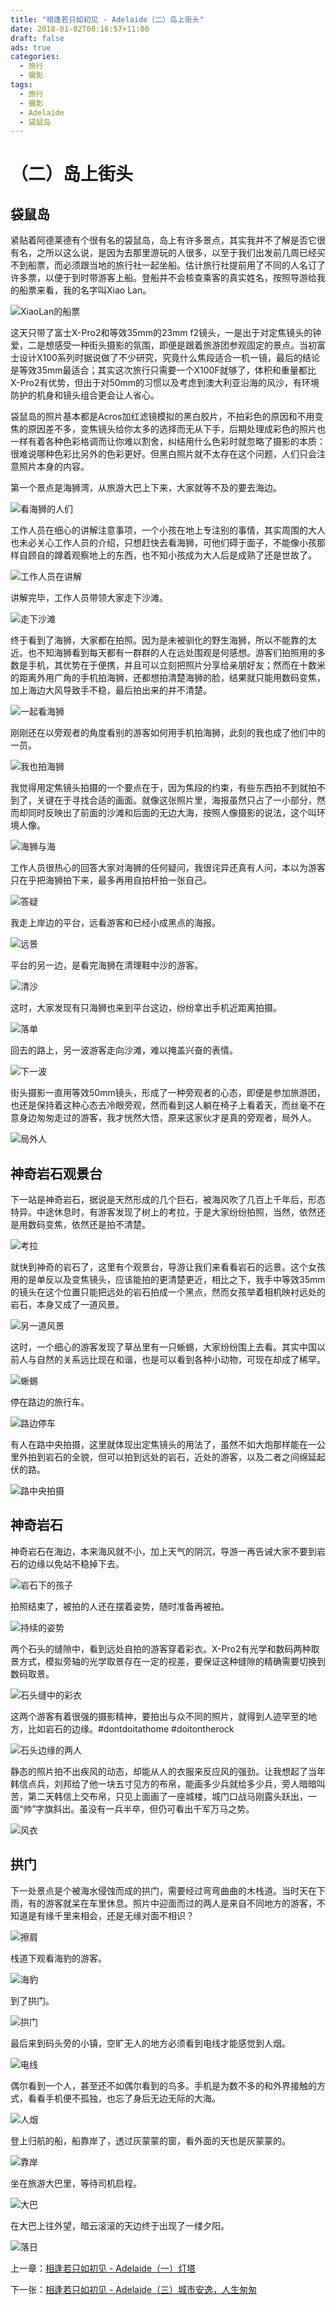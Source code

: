 ```yaml
---
title: "相逢若只如初见 - Adelaide（二）岛上街头"
date: 2018-01-02T08:16:57+11:00
draft: false
ads: true
categories:
  - 旅行
  - 摄影
tags:
  - 旅行
  - 摄影
  - Adelaide
  - 袋鼠岛
---
```

# （二）岛上街头

## 袋鼠岛

紧贴着阿德莱德有个很有名的袋鼠岛，岛上有许多景点，其实我并不了解是否它很有名，之所以这么说，是因为去那里游玩的人很多，以至于我们出发前几周已经买不到船票，而必须跟当地的旅行社一起坐船。估计旅行社提前用了不同的人名订了许多票，以便于到时带游客上船。登船并不会核查乘客的真实姓名，按照导游给我的船票来看，我的名字叫Xiao Lan。

![XiaoLan的船票][island-1]

这天只带了富士X-Pro2和等效35mm的23mm f2镜头，一是出于对定焦镜头的钟爱，二是想感受一种街头摄影的氛围，即便是跟着旅游团参观固定的景点。当初富士设计X100系列时据说做了不少研究，究竟什么焦段适合一机一镜，最后的结论是等效35mm最适合；其实这次旅行只需要一个X100F就够了，体积和重量都比X-Pro2有优势，但出于对50mm的习惯以及考虑到澳大利亚沿海的风沙，有环境防护的机身和镜头组合更会让人省心。

袋鼠岛的照片基本都是Acros加红滤镜模拟的黑白胶片，不拍彩色的原因和不用变焦的原因差不多，变焦镜头给你太多的选择而无从下手，后期处理成彩色的照片也一样有着各种色彩格调而让你难以割舍，纠结用什么色彩时就忽略了摄影的本质：很难说哪种色彩比另外的色彩更好。但黑白照片就不太存在这个问题，人们只会注意照片本身的内容。

第一个景点是海狮湾，从旅游大巴上下来，大家就等不及的要去海边。

![看海狮的人们][island-2]

工作人员在细心的讲解注意事项，一个小孩在地上专注别的事情，其实周围的大人也未必关心工作人员的介绍，只想赶快去看海狮，可他们碍于面子，不能像小孩那样自顾自的蹲着观察地上的东西，也不知小孩成为大人后是成熟了还是世故了。

![工作人员在讲解][island-3]

讲解完毕，工作人员带领大家走下沙滩。

![走下沙滩][island-4]

终于看到了海狮，大家都在拍照。因为是未被驯化的野生海狮，所以不能靠的太近。也不知海狮看到每天都有一群群的人在远处围观是何感想。游客们拍照用的多数是手机，其优势在于便携，并且可以立刻把照片分享给亲朋好友；然而在十数米的距离外用广角的手机拍海狮，还都想拍清楚海狮的脸，结果就只能用数码变焦，加上海边大风导致手不稳，最后拍出来的并不清楚。

![一起看海狮][island-5]

刚刚还在以旁观者的角度看别的游客如何用手机拍海狮，此刻的我也成了他们中的一员。

![我也拍海狮][island-6]

我觉得用定焦镜头拍摄的一个要点在于，因为焦段的约束，有些东西拍不到就拍不到了，关键在于寻找合适的画面。就像这张照片里，海报虽然只占了一小部分，然而却同时反映出了前面的沙滩和后面的无边大海，按照人像摄影的说法，这个叫环境人像。

![海狮与海][island-7]

工作人员很热心的回答大家对海狮的任何疑问，我很诧异还真有人问，本以为游客只在乎把海狮拍下来，最多再用自拍杆拍一张自己。

![答疑][island-8]

我走上岸边的平台，远看游客和已经小成黑点的海报。

![远景][island-9]

平台的另一边，是看完海狮在清理鞋中沙的游客。

![清沙][island-10]

这时，大家发现有只海狮也来到平台这边，纷纷拿出手机近距离拍摄。

![落单][island-11]

回去的路上，另一波游客走向沙滩，难以掩盖兴奋的表情。

![下一波][island-12]

街头摄影一直用等效50mm镜头，形成了一种旁观者的心态，即便是参加旅游团，也还是保持着这种心态去冷眼旁观，然而看到这人躺在椅子上看着天，而丝毫不在意身边匆匆走过的游客，我才恍然大悟，原来这家伙才是真的旁观者，局外人。

![局外人][island-13]

## 神奇岩石观景台

下一站是神奇岩石，据说是天然形成的几个巨石，被海风吹了几百上千年后，形态特异。中途休息时，有游客发现了树上的考拉，于是大家纷纷拍照，当然，依然还是用数码变焦，依然还是拍不清楚。

![考拉][island-14]

就快到神奇的岩石了，这里有个观景台，导游让我们来看看岩石的远景。这个女孩用的是单反以及变焦镜头，应该能拍的更清楚更近，相比之下，我手中等效35mm的镜头在这个位置只能把远处的岩石拍成一个黑点，然而女孩举着相机映衬远处的岩石，本身又成了一道风景。

![另一道风景][island-15]

这时，一个细心的游客发现了草丛里有一只蜥蜴，大家纷纷围上去看。其实中国以前人与自然的关系远比现在和谐，也是可以看到各种小动物，可现在却成了稀罕。

![蜥蜴][island-16]

停在路边的旅行车。

![路边停车][island-17]

有人在路中央拍摄，这里就体现出定焦镜头的用法了，虽然不如大炮那样能在一公里外拍到岩石的全貌，但可以拍到远处的岩石，近处的游客，以及二者之间绵延起伏的路。

![路中央拍摄][island-18]

## 神奇岩石

神奇岩石在海边，本来海风就不小，加上天气的阴沉，导游一再告诫大家不要到岩石的边缘以免站不稳掉下去。

![岩石下的孩子][island-19]

拍照结束了，被拍的人还在摆着姿势，随时准备再被拍。

![持续的姿势][island-20]

两个石头的缝隙中，看到远处自拍的游客穿着彩衣。X-Pro2有光学和数码两种取景方式，模拟旁轴的光学取景存在一定的视差，要保证这种缝隙的精确需要切换到数码取景。

![石头缝中的彩衣][island-21]

这两个游客有着很强的摄影精神，要拍出与众不同的照片，就得到人迹罕至的地方，比如岩石的边缘。#dontdoitathome #doitontherock

![石头边缘的两人][island-22]

静态的照片拍不出疾风的动态，却能从人的衣服来反应风的强劲。让我想起了当年韩信点兵，刘邦给了他一块五寸见方的布帛，能画多少兵就给多少兵，旁人暗暗叫苦，第二天韩信上交布帛，只见上面画了一座城楼，城门口战马刚露头跃出，一面“帅”字旗斜出。虽没有一兵半卒，但仍可看出千军万马之势。

![风衣][island-23]

## 拱门

下一处景点是个被海水侵蚀而成的拱门，需要经过弯弯曲曲的木栈道。当时天在下雨，有的游客就呆在车里休息。照片中迎面而过的两人是来自不同地方的游客，不知道是有缘千里来相会，还是无缘对面不相识？

![擦肩][island-24]

栈道下观看海豹的游客。

![海豹][island-25]

到了拱门。

![拱门][island-26]

最后来到码头旁的小镇，空旷无人的地方必须看到电线才能感觉到人烟。

![电线][island-27]

偶尔看到一个人，甚至还不如偶尔看到的鸟多。手机是为数不多的和外界接触的方式，看看手机便不孤独，也忘了身后无边无际的大海。

![人烟][island-28]

登上归航的船，船靠岸了，透过灰蒙蒙的窗，看外面的天也是灰蒙蒙的。

![靠岸][island-29]

坐在旅游大巴里，等待司机启程。

![大巴][island-30]

在大巴上往外望，暗云滚滚的天边终于出现了一缕夕阳。

![落日][island-31]

上一章：[相逢若只如初见 - Adelaide（一）灯塔](/cn/article/travelphotographysa/ontheway/)

下一张：[相逢若只如初见 - Adelaide（三）城市安逸，人生匆匆](/cn/article/travelphotographysa/city/)

[island-1]: /photos/travelphotographySA/island-1-anno.jpg
[island-2]: /photos/travelphotographySA/island-2-anno.jpg
[island-3]: /photos/travelphotographySA/island-3-anno.jpg
[island-4]: /photos/travelphotographySA/island-4-anno.jpg
[island-5]: /photos/travelphotographySA/island-5-anno.jpg
[island-6]: /photos/travelphotographySA/island-6-anno.jpg
[island-7]: /photos/travelphotographySA/island-7-anno.jpg
[island-8]: /photos/travelphotographySA/island-8-anno.jpg
[island-9]: /photos/travelphotographySA/island-9-anno.jpg
[island-10]: /photos/travelphotographySA/island-10-anno.jpg
[island-11]: /photos/travelphotographySA/island-11-anno.jpg
[island-12]: /photos/travelphotographySA/island-12-anno.jpg
[island-13]: /photos/travelphotographySA/island-13-anno.jpg
[island-14]: /photos/travelphotographySA/island-14-anno.jpg
[island-15]: /photos/travelphotographySA/island-15-anno.jpg
[island-16]: /photos/travelphotographySA/island-16-anno.jpg
[island-17]: /photos/travelphotographySA/island-17-anno.jpg
[island-18]: /photos/travelphotographySA/island-18-anno.jpg
[island-19]: /photos/travelphotographySA/island-19-anno.jpg
[island-20]: /photos/travelphotographySA/island-20-anno.jpg
[island-21]: /photos/travelphotographySA/island-21-anno.jpg
[island-22]: /photos/travelphotographySA/island-22-anno.jpg
[island-23]: /photos/travelphotographySA/island-23-anno.jpg
[island-24]: /photos/travelphotographySA/island-24-anno.jpg
[island-25]: /photos/travelphotographySA/island-25-anno.jpg
[island-26]: /photos/travelphotographySA/island-26-anno.jpg
[island-27]: /photos/travelphotographySA/island-27-anno.jpg
[island-28]: /photos/travelphotographySA/island-28-anno.jpg
[island-29]: /photos/travelphotographySA/island-29-anno.jpg
[island-30]: /photos/travelphotographySA/island-30-anno.jpg
[island-31]: /photos/travelphotographySA/island-31-anno.jpg

